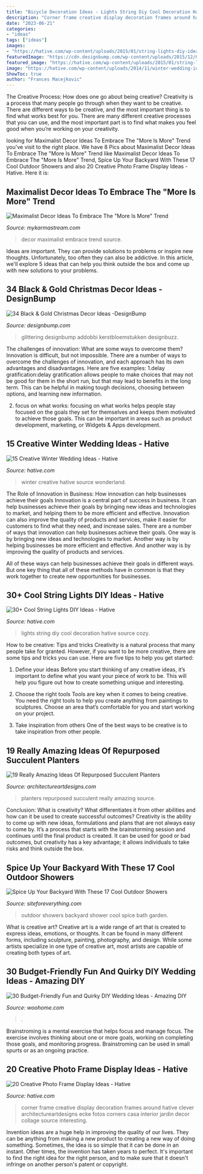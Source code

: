 ```yaml
---
title: "Bicycle Decoration Ideas - Lights String Diy Cool Decoration Hative Source Cozy"
description: "Corner frame creative display decoration frames around hative clever architectureartdesigns ecke fotos corners casa interior jardin decor collage source interesting"
date: "2023-06-21"
categories:
- "ideas"
tags: ["ideas"]
images:
- "https://hative.com/wp-content/uploads/2015/01/string-lights-diy-ideas/27-string-lights-diy-ideas.jpg"
featuredImage: "https://cdn.designbump.com/wp-content/uploads/2015/12/Glittering-Black-And-Gold-Christmas-Decor-ideas-10.jpg"
featured_image: "https://hative.com/wp-content/uploads/2015/01/string-lights-diy-ideas/27-string-lights-diy-ideas.jpg"
image: "https://hative.com/wp-content/uploads/2014/11/winter-wedding-ideas/6-creative-winter-wedding-ideas.jpg"
ShowToc: true
author: "Frances Macejkovic"
---
```



The Creative Process: How does one go about being creative?
Creativity is a process that many people go through when they want to be creative. There are different ways to be creative, and the most important thing is to find what works best for you. There are many different creative processes that you can use, and the most important part is to find what makes you feel good when you’re working on your creativity.

	

		
looking for Maximalist Decor Ideas To Embrace The &quot;More Is More&quot; Trend you've visit to the right place. We have 8 Pics about Maximalist Decor Ideas To Embrace The &quot;More Is More&quot; Trend like Maximalist Decor Ideas To Embrace The &quot;More Is More&quot; Trend, Spice Up Your Backyard With These 17 Cool Outdoor Showers and also 20 Creative Photo Frame Display Ideas - Hative. Here it is:
		
    
## Maximalist Decor Ideas To Embrace The &quot;More Is More&quot; Trend

<img loading=lazy src="https://mykarmastream.com/wp-content/uploads/2017/08/maximalist-decor-2.jpg" onerror="this.onerror=null;this.src='https://tse3.mm.bing.net/th?id=OIP.Jk8K-iHHKUWucJiboYA-rgHaLH&amp;pid=15.1';" alt="Maximalist Decor Ideas To Embrace The &quot;More Is More&quot; Trend">

_Source: mykarmastream.com_

>decor maximalist embrace trend source. 

	

Ideas are important. They can provide solutions to problems or inspire new thoughts. Unfortunately, too often they can also be addictive. In this article, we'll explore 5 ideas that can help you think outside the box and come up with new solutions to your problems.

    
## 34 Black &amp; Gold Christmas Decor Ideas -DesignBump

<img loading=lazy src="https://cdn.designbump.com/wp-content/uploads/2015/12/Glittering-Black-And-Gold-Christmas-Decor-ideas-10.jpg" onerror="this.onerror=null;this.src='https://tse1.mm.bing.net/th?id=OIP.6OtcCwJzyBlQ470rynWo2wHaLH&amp;pid=15.1';" alt="34 Black &amp; Gold Christmas Decor Ideas -DesignBump">

_Source: designbump.com_

>glittering designbump addobbi kerstbloemstukken designbuzz. 

	

The challenges of innovation: What are some ways to overcome them?
Innovation is difficult, but not impossible. There are a number of ways to overcome the challenges of innovation, and each approach has its own advantages and disadvantages. Here are five examples:
1.delay gratification:delay gratification allows people to make choices that may not be good for them in the short run, but that may lead to benefits in the long term. This can be helpful in making tough decisions, choosing between options, and learning new information.

2. focus on what works: focusing on what works helps people stay focused on the goals they set for themselves and keeps them motivated to achieve those goals. This can be important in areas such as product development, marketing, or Widgets & Apps development.


    
## 15 Creative Winter Wedding Ideas - Hative

<img loading=lazy src="https://hative.com/wp-content/uploads/2014/11/winter-wedding-ideas/6-creative-winter-wedding-ideas.jpg" onerror="this.onerror=null;this.src='https://tse2.mm.bing.net/th?id=OIP.hOg-SMJphY2IVrwydnHPBgHaJ5&amp;pid=15.1';" alt="15 Creative Winter Wedding Ideas - Hative">

_Source: hative.com_

>winter creative hative source wonderland. 

	

The Role of Innovation in Business: How innovation can help businesses achieve their goals
Innovation is a central part of success in business. It can help businesses achieve their goals by bringing new ideas and technologies to market, and helping them to be more efficient and effective. Innovation can also improve the quality of products and services, make it easier for customers to find what they need, and increase sales.
There are a number of ways that innovation can help businesses achieve their goals. One way is by bringing new ideas and technologies to market. Another way is by helping businesses be more efficient and effective. And another way is by improving the quality of products and services.

All of these ways can help businesses achieve their goals in different ways. But one key thing that all of these methods have in common is that they work together to create new opportunities for businesses.

    
## 30+ Cool String Lights DIY Ideas - Hative

<img loading=lazy src="https://hative.com/wp-content/uploads/2015/01/string-lights-diy-ideas/27-string-lights-diy-ideas.jpg" onerror="this.onerror=null;this.src='https://tse1.mm.bing.net/th?id=OIP.oaoiOre59uFKUhHaYEqeIgHaJ5&amp;pid=15.1';" alt="30+ Cool String Lights DIY Ideas - Hative">

_Source: hative.com_

>lights string diy cool decoration hative source cozy. 

	

How to be creative: Tips and tricks
Creativity is a natural process that many people take for granted. However, if you want to be more creative, there are some tips and tricks you can use. Here are five tips to help you get started:
1. Define your ideas
Before you start thinking of any creative ideas, it’s important to define what you want your piece of work to be. This will help you figure out how to create something unique and interesting.

2. Choose the right tools
Tools are key when it comes to being creative. You need the right tools to help you create anything from paintings to sculptures. Choose an area that’s comfortable for you and start working on your project.
3. Take inspiration from others
One of the best ways to be creative is to take inspiration from other people.

    
## 19 Really Amazing Ideas Of Repurposed Succulent Planters

<img loading=lazy src="https://www.architectureartdesigns.com/wp-content/uploads/2016/07/12-44.jpg" onerror="this.onerror=null;this.src='https://tse1.mm.bing.net/th?id=OIP.1lBaEIHqxjEiFvrQZuQTeQHaLI&amp;pid=15.1';" alt="19 Really Amazing Ideas Of Repurposed Succulent Planters">

_Source: architectureartdesigns.com_

>planters repurposed succulent really amazing source. 

	

Conclusion: What is creativity? What differentiates it from other abilities and how can it be used to create successful outcomes?
Creativity is the ability to come up with new ideas, formulations and plans that are not always easy to come by. It’s a process that starts with the brainstorming session and continues until the final product is created. It can be used for good or bad outcomes, but creativity has a key advantage; it allows individuals to take risks and think outside the box.

    
## Spice Up Your Backyard With These 17 Cool Outdoor Showers

<img loading=lazy src="http://siteforeverything.com/wp-content/uploads/2016/04/Outdoor-Shower-6.jpg" onerror="this.onerror=null;this.src='https://tse4.mm.bing.net/th?id=OIP.upm9wf4wI381Mfzhcu5akQHaKw&amp;pid=15.1';" alt="Spice Up Your Backyard With These 17 Cool Outdoor Showers">

_Source: siteforeverything.com_

>outdoor showers backyard shower cool spice bath garden. 

	

What is creative art?
Creative art is a wide range of art that is created to express ideas, emotions, or thoughts. It can be found in many different forms, including sculpture, painting, photography, and design. While some artists specialize in one type of creative art, most artists are capable of creating both types of art.

    
## 30 Budget-Friendly Fun And Quirky DIY Wedding Ideas - Amazing DIY

<img loading=lazy src="https://www.woohome.com/wp-content/uploads/2014/01/diy-wedding-ideas-10.jpg" onerror="this.onerror=null;this.src='https://tse1.mm.bing.net/th?id=OIP.3Beek2sbjcFI8XWQJtt-MAHaLH&amp;pid=15.1';" alt="30 Budget-Friendly Fun and Quirky DIY Wedding Ideas - Amazing DIY">

_Source: woohome.com_

>. 

	

Brainstroming is a mental exercise that helps focus and manage focus. The exercise involves thinking about one or more goals, working on completing those goals, and monitoring progress. Brainstroming can be used in small spurts or as an ongoing practice.

    
## 20 Creative Photo Frame Display Ideas - Hative

<img loading=lazy src="https://hative.com/wp-content/uploads/2014/08/photo-frame-ideas/5-photo-frame-around-corner.jpg" onerror="this.onerror=null;this.src='https://tse1.mm.bing.net/th?id=OIP.r4PggnZlnCafjFdPvt4uuQHaLc&amp;pid=15.1';" alt="20 Creative Photo Frame Display Ideas - Hative">

_Source: hative.com_

>corner frame creative display decoration frames around hative clever architectureartdesigns ecke fotos corners casa interior jardin decor collage source interesting. 

	

Invention ideas are a huge help in improving the quality of our lives. They can be anything from making a new product to creating a new way of doing something. Sometimes, the idea is so simple that it can be done in an instant. Other times, the invention has taken years to perfect. It's important to find the right idea for the right person, and to make sure that it doesn't infringe on another person's patent or copyright.

